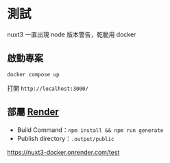 # 測試

nuxt3 一直出現 node 版本警告，乾脆用 docker 

## 啟動專案

```
docker compose up
```

打開 `http://localhost:3000/`

## 部屬 [Render](https://render.com/)

* Build Command：`npm install && npm run generate`
* Publish directory：`.output/public`

https://nuxt3-docker.onrender.com/test
